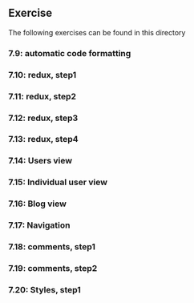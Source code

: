 ## Exercise

The following exercises can be found in this directory

### 7.9: automatic code formatting

### 7.10: redux, step1

### 7.11: redux, step2

### 7.12: redux, step3

### 7.13: redux, step4

### 7.14: Users view

### 7.15: Individual user view

### 7.16: Blog view

### 7.17: Navigation

### 7.18: comments, step1

### 7.19: comments, step2

### 7.20: Styles, step1
